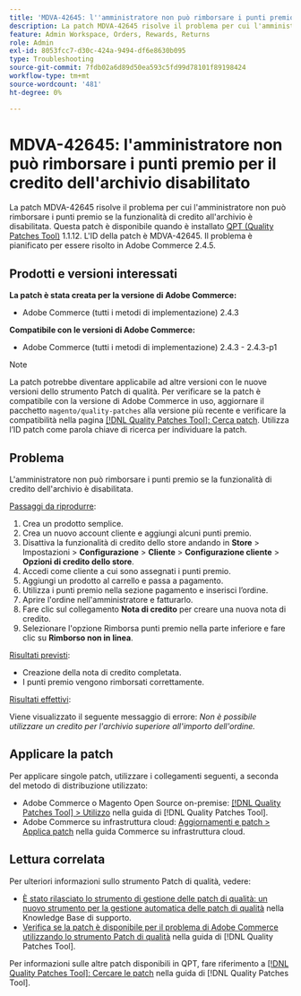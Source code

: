 ```yaml
---
title: 'MDVA-42645: l''amministratore non può rimborsare i punti premio per il credito dell''archivio disabilitato'
description: La patch MDVA-42645 risolve il problema per cui l'amministratore non può rimborsare i punti premio se la funzionalità di credito all'archivio è disabilitata. Questa patch è disponibile quando è installato [Quality Patches Tool (QPT)](https://experienceleague.adobe.com/en/docs/commerce-operations/tools/quality-patches-tool/quality-patches-tool-to-self-serve-quality-patches) 1.1.12. L'ID della patch è MDVA-42645. Il problema è pianificato per essere risolto in Adobe Commerce 2.4.5.
feature: Admin Workspace, Orders, Rewards, Returns
role: Admin
exl-id: 8053fcc7-d30c-424a-9494-df6e8630b095
type: Troubleshooting
source-git-commit: 7fdb02a6d89d50ea593c5fd99d78101f89198424
workflow-type: tm+mt
source-wordcount: '481'
ht-degree: 0%

---
```


# MDVA-42645: l&#39;amministratore non può rimborsare i punti premio per il credito dell&#39;archivio disabilitato

La patch MDVA-42645 risolve il problema per cui l&#39;amministratore non può rimborsare i punti premio se la funzionalità di credito all&#39;archivio è disabilitata. Questa patch è disponibile quando è installato [QPT (Quality Patches Tool)](https://experienceleague.adobe.com/en/docs/commerce-operations/tools/quality-patches-tool/quality-patches-tool-to-self-serve-quality-patches) 1.1.12. L&#39;ID della patch è MDVA-42645. Il problema è pianificato per essere risolto in Adobe Commerce 2.4.5.

## Prodotti e versioni interessati

**La patch è stata creata per la versione di Adobe Commerce:**

* Adobe Commerce (tutti i metodi di implementazione) 2.4.3

**Compatibile con le versioni di Adobe Commerce:**

* Adobe Commerce (tutti i metodi di implementazione) 2.4.3 - 2.4.3-p1

>[!NOTE]
>
>La patch potrebbe diventare applicabile ad altre versioni con le nuove versioni dello strumento Patch di qualità. Per verificare se la patch è compatibile con la versione di Adobe Commerce in uso, aggiornare il pacchetto `magento/quality-patches` alla versione più recente e verificare la compatibilità nella pagina [[!DNL Quality Patches Tool]: Cerca patch](https://experienceleague.adobe.com/en/docs/commerce-operations/tools/quality-patches-tool/quality-patches-tool-to-self-serve-quality-patches). Utilizza l’ID patch come parola chiave di ricerca per individuare la patch.

## Problema

L&#39;amministratore non può rimborsare i punti premio se la funzionalità di credito dell&#39;archivio è disabilitata.

<u>Passaggi da riprodurre</u>:

1. Crea un prodotto semplice.
1. Crea un nuovo account cliente e aggiungi alcuni punti premio.
1. Disattiva la funzionalità di credito dello store andando in **Store** > Impostazioni > **Configurazione** > **Cliente** > **Configurazione cliente** > **Opzioni di credito dello store**.
1. Accedi come cliente a cui sono assegnati i punti premio.
1. Aggiungi un prodotto al carrello e passa a pagamento.
1. Utilizza i punti premio nella sezione pagamento e inserisci l’ordine.
1. Aprire l&#39;ordine nell&#39;amministratore e fatturarlo.
1. Fare clic sul collegamento **Nota di credito** per creare una nuova nota di credito.
1. Selezionare l&#39;opzione Rimborsa punti premio nella parte inferiore e fare clic su **Rimborso non in linea**.

<u>Risultati previsti</u>:

* Creazione della nota di credito completata.
* I punti premio vengono rimborsati correttamente.

<u>Risultati effettivi</u>:

Viene visualizzato il seguente messaggio di errore: *Non è possibile utilizzare un credito per l&#39;archivio superiore all&#39;importo dell&#39;ordine.*

## Applicare la patch

Per applicare singole patch, utilizzare i collegamenti seguenti, a seconda del metodo di distribuzione utilizzato:

* Adobe Commerce o Magento Open Source on-premise: [[!DNL Quality Patches Tool] > Utilizzo](/help/tools/quality-patches-tool/usage.md) nella guida di [!DNL Quality Patches Tool].
* Adobe Commerce su infrastruttura cloud: [Aggiornamenti e patch > Applica patch](https://experienceleague.adobe.com/docs/commerce-cloud-service/user-guide/develop/upgrade/apply-patches.html) nella guida Commerce su infrastruttura cloud.

## Lettura correlata

Per ulteriori informazioni sullo strumento Patch di qualità, vedere:

* [È stato rilasciato lo strumento di gestione delle patch di qualità: un nuovo strumento per la gestione automatica delle patch di qualità](https://experienceleague.adobe.com/en/docs/commerce-operations/tools/quality-patches-tool/quality-patches-tool-to-self-serve-quality-patches) nella Knowledge Base di supporto.
* [Verifica se la patch è disponibile per il problema di Adobe Commerce utilizzando lo strumento Patch di qualità](/help/tools/quality-patches-tool/patches-available-in-qpt/check-patch-for-magento-issue-with-magento-quality-patches.md) nella guida di [!DNL Quality Patches Tool].

Per informazioni sulle altre patch disponibili in QPT, fare riferimento a [[!DNL Quality Patches Tool]: Cercare le patch](https://experienceleague.adobe.com/tools/commerce-quality-patches/index.html) nella guida di [!DNL Quality Patches Tool].
